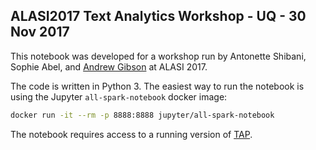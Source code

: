 ## ALASI2017 Text Analytics Workshop - UQ - 30 Nov 2017

This notebook was developed for a workshop run by Antonette Shibani, Sophie Abel, and [Andrew Gibson](https://github.com/andrewresearch) at ALASI 2017.

The code is written in Python 3. The easiest way to run the notebook is using the Jupyter `all-spark-notebook` docker image:

```bash
docker run -it --rm -p 8888:8888 jupyter/all-spark-notebook
```

The notebook requires access to a running version of [TAP](https://github.com/uts-cic/tap).
